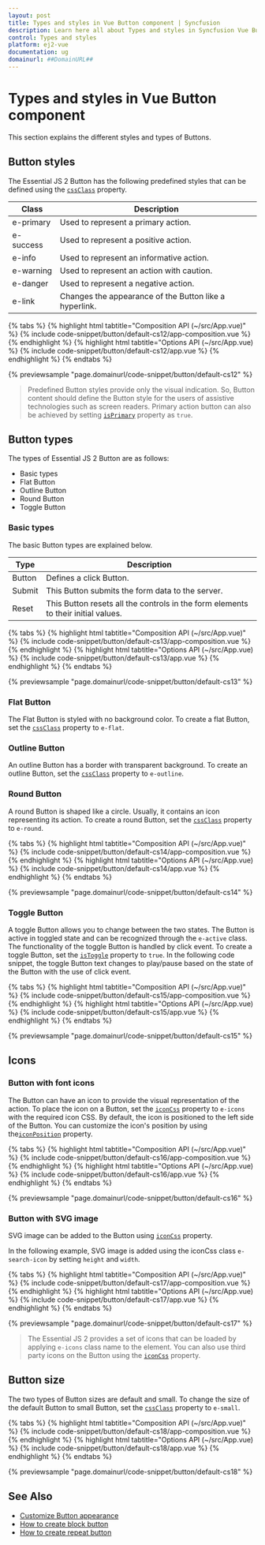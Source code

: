 ```yaml
---
layout: post
title: Types and styles in Vue Button component | Syncfusion
description: Learn here all about Types and styles in Syncfusion Vue Button component of Syncfusion Essential JS 2 and more.
control: Types and styles 
platform: ej2-vue
documentation: ug
domainurl: ##DomainURL##
---
```


# Types and styles in Vue Button component

This section explains the different styles and types of Buttons.

## Button styles

The Essential JS 2 Button has the following predefined styles that can be defined using the [`cssClass`](https://ej2.syncfusion.com/vue/documentation/api/button/#cssclass) property.

| Class | Description |
| -------- | -------- |
| e-primary | Used to represent a primary action. |
| e-success | Used to represent a positive action. |
| e-info |  Used to represent an informative action. |
| e-warning | Used to represent an action with caution. |
| e-danger | Used to represent a negative action. |
| e-link |  Changes the appearance of the Button like a hyperlink. |

{% tabs %}
{% highlight html tabtitle="Composition API (~/src/App.vue)" %}
{% include code-snippet/button/default-cs12/app-composition.vue %}
{% endhighlight %}
{% highlight html tabtitle="Options API (~/src/App.vue) %}
{% include code-snippet/button/default-cs12/app.vue %}
{% endhighlight %}
{% endtabs %}
        
{% previewsample "page.domainurl/code-snippet/button/default-cs12" %}

> Predefined Button styles provide only the visual indication. So, Button content should define the Button style for the users of assistive technologies such as screen readers.
> Primary action button can also be achieved by setting [`isPrimary`](https://ej2.syncfusion.com/vue/documentation/api/button/#isprimary) property as `true`.

## Button types

The types of Essential JS 2 Button are as follows:

* Basic types
* Flat Button
* Outline Button
* Round Button
* Toggle Button

### Basic types

The basic Button types are explained below.

| Type | Description |
| -------- | -------- |
| Button | Defines a click Button. |
| Submit | This Button submits the form data to the server. |
| Reset |  This Button resets all the controls in the form elements to their initial values. |

{% tabs %}
{% highlight html tabtitle="Composition API (~/src/App.vue)" %}
{% include code-snippet/button/default-cs13/app-composition.vue %}
{% endhighlight %}
{% highlight html tabtitle="Options API (~/src/App.vue) %}
{% include code-snippet/button/default-cs13/app.vue %}
{% endhighlight %}
{% endtabs %}
        
{% previewsample "page.domainurl/code-snippet/button/default-cs13" %}

### Flat Button

The Flat Button is styled with no background color. To create a flat Button, set the [`cssClass`](https://ej2.syncfusion.com/vue/documentation/api/button/#cssclass) property to `e-flat`.

### Outline Button

An outline Button has a border with transparent background. To create an outline Button, set the [`cssClass`](https://ej2.syncfusion.com/vue/documentation/api/button/#cssclass) property to `e-outline`.

### Round Button

A round Button is shaped like a circle. Usually, it contains an icon representing its action. To create a round Button, set the [`cssClass`](https://ej2.syncfusion.com/vue/documentation/api/button/#cssclass) property to `e-round`.

{% tabs %}
{% highlight html tabtitle="Composition API (~/src/App.vue)" %}
{% include code-snippet/button/default-cs14/app-composition.vue %}
{% endhighlight %}
{% highlight html tabtitle="Options API (~/src/App.vue) %}
{% include code-snippet/button/default-cs14/app.vue %}
{% endhighlight %}
{% endtabs %}
        
{% previewsample "page.domainurl/code-snippet/button/default-cs14" %}

### Toggle Button

A toggle Button allows you to change between the two states. The Button is active in toggled state and can be
recognized through the `e-active` class. The functionality of the toggle Button is handled by click event. To create a toggle Button, set the [`isToggle`](https://ej2.syncfusion.com/vue/documentation/api/button/#istoggle) property to `true`. In the following code snippet, the toggle Button text changes to play/pause based on the state of the Button with the use of click event.

{% tabs %}
{% highlight html tabtitle="Composition API (~/src/App.vue)" %}
{% include code-snippet/button/default-cs15/app-composition.vue %}
{% endhighlight %}
{% highlight html tabtitle="Options API (~/src/App.vue) %}
{% include code-snippet/button/default-cs15/app.vue %}
{% endhighlight %}
{% endtabs %}
        
{% previewsample "page.domainurl/code-snippet/button/default-cs15" %}

## Icons

### Button with font icons

The Button can have an icon to provide the visual representation of the action. To place the icon on a Button,
set the [`iconCss`](https://ej2.syncfusion.com/vue/documentation/api/button/#iconcss) property to `e-icons` with the required icon CSS. By default, the icon is positioned to the left side of the Button. You can customize the icon's position by using the[`iconPosition`](https://ej2.syncfusion.com/vue/documentation/api/button/#iconposition) property.

{% tabs %}
{% highlight html tabtitle="Composition API (~/src/App.vue)" %}
{% include code-snippet/button/default-cs16/app-composition.vue %}
{% endhighlight %}
{% highlight html tabtitle="Options API (~/src/App.vue) %}
{% include code-snippet/button/default-cs16/app.vue %}
{% endhighlight %}
{% endtabs %}
        
{% previewsample "page.domainurl/code-snippet/button/default-cs16" %}

### Button with SVG image

SVG image can be added to the Button using [`iconCss`](https://ej2.syncfusion.com/vue/documentation/api/button/#iconcss) property.

In the following example, SVG image is added using the iconCss class `e-search-icon` by setting `height` and `width`.

{% tabs %}
{% highlight html tabtitle="Composition API (~/src/App.vue)" %}
{% include code-snippet/button/default-cs17/app-composition.vue %}
{% endhighlight %}
{% highlight html tabtitle="Options API (~/src/App.vue) %}
{% include code-snippet/button/default-cs17/app.vue %}
{% endhighlight %}
{% endtabs %}
        
{% previewsample "page.domainurl/code-snippet/button/default-cs17" %}

> The Essential JS 2 provides a set of icons that can be loaded by applying `e-icons` class name to the element. You can also use third party icons on the Button using the [`iconCss`](https://ej2.syncfusion.com/vue/documentation/api/button/#iconcss) property.

## Button size

The two types of Button sizes are default and small. To change the size of the default Button to small Button,
set the [`cssClass`](https://ej2.syncfusion.com/vue/documentation/api/button/#cssclass) property to `e-small`.

{% tabs %}
{% highlight html tabtitle="Composition API (~/src/App.vue)" %}
{% include code-snippet/button/default-cs18/app-composition.vue %}
{% endhighlight %}
{% highlight html tabtitle="Options API (~/src/App.vue) %}
{% include code-snippet/button/default-cs18/app.vue %}
{% endhighlight %}
{% endtabs %}
        
{% previewsample "page.domainurl/code-snippet/button/default-cs18" %}

## See Also

* [Customize Button appearance](./how-to/customize-button-appearance)
* [How to create block button](./how-to/create-a-block-button)
* [How to create repeat button](./how-to/repeat-button)